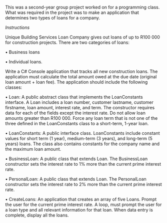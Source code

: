 This was a second-year group project worked on for a programming class.
What was required in the project was to make an application that determines two types of loans for a company.

_Instructions_

Unique Building Services Loan Company gives out loans of up to R100 000 for construction projects. There are two categories of loans:

• Business loans

• Individual loans.



Write a C# Console application that tracks all new construction loans. The application must calculate the total amount owed at the due date (original loan amount + loan fee). The application should include the following classes:

• Loan: A public abstract class that implements the LoanConstants interface. A Loan includes a loan number, customer lastname, customer firstname, loan amount, interest rate, and term. The constructor requires data for each of the fields except the interest rate. Do not allow loan amounts greater than R100 000. Force any loan term that is not one of the three defined in the LoanConstants class to a short-term, 1-year loan.

• LoanConstants: A public interface class. LoanConstants include constant values for short term (1 year), medium-term (3 years), and long-term (5 years) loans. The class also contains constants for the company name and the maximum loan amount.

• BusinessLoan: A public class that extends Loan. The BusinessLoan constructor sets the interest rate to 1% more than the current prime interest rate.

• PersonalLoan: A public class that extends Loan. The PersonalLoan constructor sets the interest rate to 2% more than the current prime interest rate.

• CreateLoans: An application that creates an array of five Loans. Prompt the user for the current prime interest rate. A loop, must prompt the user for a loan type and all relevant information for that loan. When data entry is complete, display all the loans.
